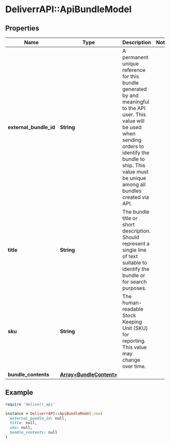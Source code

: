# DeliverrAPI::ApiBundleModel

## Properties

| Name | Type | Description | Notes |
| ---- | ---- | ----------- | ----- |
| **external_bundle_id** | **String** | A permanent unique reference for this bundle generated by and meaningful to the API user. This value will be used when sending orders to identify the bundle to ship. This value must be unique among all bundles created via API. |  |
| **title** | **String** | The bundle title or short description. Should represent a single line of text suitable to identify the bundle or for search purposes. |  |
| **sku** | **String** | The human-readable Stock Keeping Unit (SKU) for reporting. This value may change over time. |  |
| **bundle_contents** | [**Array&lt;BundleContent&gt;**](BundleContent.md) |  |  |

## Example

```ruby
require 'deliverr_api'

instance = DeliverrAPI::ApiBundleModel.new(
  external_bundle_id: null,
  title: null,
  sku: null,
  bundle_contents: null
)
```

